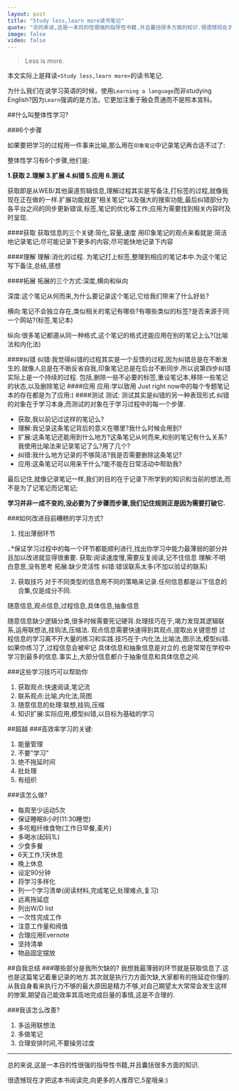 ```yaml
---
layout: post
title: "Study less,learn more读书笔记"
quote: "总的来说,这是一本目的性很强的指导性书籍,并且囊括很多方面的知识.很遗憾现在才把这本书阅读完,向更多的人推荐它,5星哦亲:)"
image: false
video: false
---
```



>Less is more.



本文实际上是拜读`<Study less,learn more>`的读书笔记.


为什么我们在说学习英语的时候，使用`Learning a language`而非studying English?因为`Learn`强调的是方法，它更加注重于融会贯通而不是照本宣科。


##什么叫整体性学习?


###6个步骤


如果要把学习的过程用一件事来比喻,那么用在`印象笔记`中记录笔记再合适不过了:


整体性学习有6个步骤,他们是:


**1.获取 2.理解 3.扩展 4.纠错 5.应用 6.测试**


获取即是从WEB/其他渠道剪辑信息,理解过程其实是写备注,打标签的过程,就像我现在正在做的一样.扩展功能就是"相关笔记"以及强大的搜索功能,最后纠错部分为各平台之间的同步更新错误,标签,笔记的优化等工作;应用为需要找到相关内容时及时呈现.

####获取
获取信息的三个关键:简化,容量,速度
用印象笔记的观点来看就是:简洁地记录笔记;尽可能记录下更多的内容;尽可能快地记录下内容

####理解
理解:消化的过程.
为笔记打上标签,整理到相应的笔记本中.为这个笔记写下备注,总结,感想

####拓展
拓展的三个方式:深度,横向和纵向

深度:这个笔记从何而来,为什么要记录这个笔记,它给我们带来了什么好处?

横向:笔记不会独立存在,类似相关的笔记有哪些?有哪些类似的标签?是否来源于同一个网站?(标签,笔记本)

纵向:很多笔记都遵从同一种格式,这个笔记的格式还能应用在别的笔记上么?(比喻法和内化法)

####纠错
纠错:我觉得纠错的过程其实是一个反馈的过程,因为纠错总是在不断发生的.就像人总是在不断反省自我,印象笔记总是在后台不断同步.所以说第四步纠错实际上是一个持续的过程.
包括,删除一些不必要的标签,重设笔记本,移除一些笔记的状态,以及删除笔记
####应用
应用:学以致用
Just right now中的每个专题笔记本的存在都是为了应用:)
####测试
测试:
测试其实是纠错的另一种表现形式.纠错的对象在于学习本身,而测试的对象在于学习过程中的每一个步骤.

* 获取,我以前记过这样的笔记么?
* 理解:我记录这条笔记背后的意义在哪里?我什么时候会用到?
* 扩展:这条笔记还能用到什么地方?这条笔记从何而来,和别的笔记有什么关系?我使用比喻法来记录笔记了么?用了几个?
* 纠错:我什么地方记录的不够简洁?我是否需要删除这条笔记?
* 应用:这条笔记可以用来干什么?能不能在日常活动中帮助我?


最后记住,就像记录笔记一样,我们的目的在于记录下所学到的知识和当前的想法,而不是为了记笔记而记笔记;


**学习并非一成不变的,没必要为了步骤而步骤,我们记住规则正是因为需要打破它.**

###如何改进目前糟糕的学习方式?
1. 找出薄弱环节

..*保证学习过程中的每一个环节都能顺利进行,找出你学习中能力最薄弱的部分并且加以改进就显得很重要.
获取:阅读速度慢,需要反复阅读,记不住信息
理解:不明白意思,没有思考
拓展:缺少灵活性
纠错:错误联系太多(不加以验证的联系)

2. 获取技巧
对于不同类型的信息用不同的策略来记录.任何信息都是以下信息的合集,仅是成分不同.

随意信息,观点信息,过程信息,具体信息,抽象信息  

随意信息缺少逻辑分类,很多时候需要死记硬背.处理技巧在于,竭力发现其逻辑联系,运用联想法,挂钩法,压缩法.
观点信息需要快速得到其观点,提取出关键思想
过程信息的学习离不开大量的练习和实践.技巧在于:内化法,比喻法,图示法,模型纠错.如果你练习了,过程信息会被牢记
具体信息和抽象信息是对立的.也是常常在学校中学习到最多的信息.事实上,大部分信息都介于抽象信息和具体信息之间.

###这些学习技巧可以帮助你
1. 获取观点:快速阅读,笔记流
2. 联系观点:比喻,内化法,简图
3. 随意信息的处理:联想,挂钩,压缩
4. 知识扩展:实际应用,模型纠错,以目标为基础的学习

##超越
###高效率学习的关键:
1. 能量管理
2. 不要"学习"
3. 绝不拖延时间
4. 批处理
5. 有组织

###该怎么做?
* 每周至少运动5次
* 保证睡眠8小时(11:30睡觉)
* 多吃粗纤维食物(工作日早餐,麦片)
* 多喝水(起码1L)
* 少食多餐
* 6天工作,1天休息
* 晚上休息
* 设定90分钟
* 将学习多样化
* 列一个学习清单(阅读材料,完成笔记,处理难点,复习)
* 远离拖延症
* 列出W/D list
* 一次性完成工作
* 注意工作量和阀值
* 合理应用Evernote
* 坚持清单
* 物品固定摆放


##自我总结
###哪些部分是我所欠缺的?
我想我最薄弱的环节就是获取信息了.这也是这篇笔记着重记录的地方.其次就是执行力方面欠缺,大家都有的拖延症你懂的.从我自身看来执行力不够的最大原因是精力不够,对自己期望太大常常会发生这样的惨案,期望自己能效率其高地完成巨量的事情,这是不合理的.

###我该怎么改善?
1. 多运用联想法
2. 多做笔记
3. 合理安排时间,不要操劳过度

----------------------

总的来说,这是一本目的性很强的指导性书籍,并且囊括很多方面的知识.  

很遗憾现在才把这本书阅读完,向更多的人推荐它,5星哦亲:)
